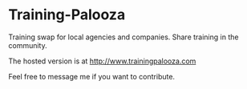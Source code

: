 Training-Palooza
================

Training swap for local agencies and companies.  Share training in the community.

The hosted version is at http://www.trainingpalooza.com

Feel free to message me if you want to contribute.
